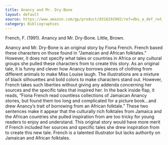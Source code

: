 ```yaml
---
title: Anancy and Mr. Dry-Bone
layout: default
source: https://www.amazon.com/gp/product/0316292982/ref=dbs_a_def_rwt_hsch_vapi_taft_p1_i4
category: Bibliographies
---
```

French, F. (1991). Anancy and Mr. Dry-Bone. Little, Brown.

Anancy and Mr. Dry-Bone is an original story by Fiona French. French based these characters on those found in “Jamaican and African folktales.” However, it does not specify what tales or countries in Africa or any cultural groups she pulled these characters from to create this story. As an original tale, it is funny and clever how Anancy borrows pieces of clothing from different animals to make Miss Louise laugh. The illustrations are a mixture of black silhouettes and bold colors to make characters stand out. However, French takes such liberties without giving any addenda concerning her sources and the specific tales that inspired her. In the back inside flap, it reads, “Fiona French read countless collections of Jamaican Anancy stories, but found them too long and complicated for a picture book…and drew Anancy’s trait of borrowing from an African folktale.” These two sentences make it appear that the culturally rich folktales from Jamaica and the African countries she pulled inspiration from are too tricky for young readers to enjoy and understand. This original story would have more merit if French included her sources and specific tales she drew inspiration from to create this new tale. French is a talented illustrator but lacks authority on Jamaican and African folktales.
